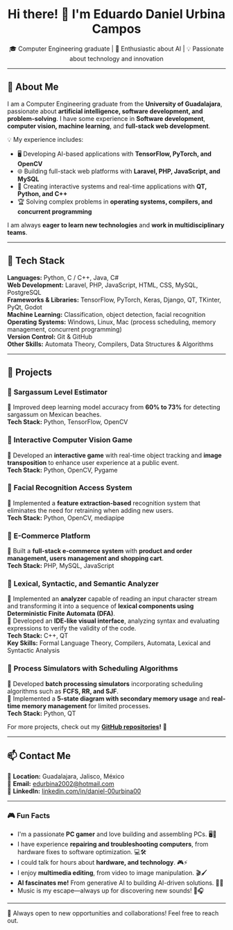 <!---
00urbina00/00urbina00 is a ✨ special ✨ repository because its `README.md` (this file) appears on your GitHub profile.
You can click the Preview link to take a look at your changes.
--->

<h1 align="center">Hi there! 👋 I'm Eduardo Daniel Urbina Campos</h1>

<p align="center">
  🎓 Computer Engineering graduate | 🤖 Enthusiastic about AI | 💡 Passionate about technology and innovation
</p>

---

## 📝 About Me  
I am a Computer Engineering graduate from the **University of Guadalajara**, passionate about **artificial intelligence, software development, and problem-solving**. I have some experience in **Software development**, **computer vision, machine learning**, and **full-stack web development**.  

💡 My experience includes:  
- 🖥️ Developing AI-based applications with **TensorFlow, PyTorch, and OpenCV**  
- 🌐 Building full-stack web platforms with **Laravel, PHP, JavaScript, and MySQL**  
- 🤖 Creating interactive systems and real-time applications with **QT, Python, and C++**  
- 🏆 Solving complex problems in **operating systems, compilers, and concurrent programming**  

I am always **eager to learn new technologies** and **work in multidisciplinary teams**.  

---

## 🔧 Tech Stack  
**Languages:** Python, C / C++, Java, C#  
**Web Development:** Laravel, PHP, JavaScript, HTML, CSS, MySQL, PostgreSQL  
**Frameworks & Libraries:** TensorFlow, PyTorch, Keras, Django, QT, TKinter, PyQt, Godot  
**Machine Learning:** Classification, object detection, facial recognition  
**Operating Systems:** Windows, Linux, Mac (process scheduling, memory management, concurrent programming)  
**Version Control:** Git & GitHub  
**Other Skills:** Automata Theory, Compilers, Data Structures & Algorithms  

---

## 🚀 Projects  
### 📌 **Sargassum Level Estimator**  
🔹 Improved deep learning model accuracy from **60% to 73%** for detecting sargassum on Mexican beaches.  
**Tech Stack:** Python, TensorFlow, OpenCV  

### 📌 **Interactive Computer Vision Game**  
🔹 Developed an **interactive game** with real-time object tracking and **image transposition** to enhance user experience at a public event.  
**Tech Stack:** Python, OpenCV, Pygame  

### 📌 **Facial Recognition Access System**  
🔹 Implemented a **feature extraction-based** recognition system that eliminates the need for retraining when adding new users.  
**Tech Stack:** Python, OpenCV, mediapipe

### 📌 **E-Commerce Platform**  
🔹 Built a **full-stack e-commerce system** with **product and order management, users management and shopping cart**.  
**Tech Stack:** PHP, MySQL, JavaScript  

### 📌 **Lexical, Syntactic, and Semantic Analyzer**  
🔹 Implemented an **analyzer** capable of reading an input character stream and transforming it into a sequence of **lexical components using Deterministic Finite Automata (DFA)**.  
🔹 Developed an **IDE-like visual interface**, analyzing syntax and evaluating expressions to verify the validity of the code.  
**Tech Stack:** C++, QT  
**Key Skills:** Formal Language Theory, Compilers, Automata, Lexical and Syntactic Analysis 

### 📌 **Process Simulators with Scheduling Algorithms**  
🔹 Developed **batch processing simulators** incorporating scheduling algorithms such as **FCFS, RR, and SJF**.  
🔹 Implemented a **5-state diagram with secondary memory usage** and **real-time memory management** for limited processes.  
**Tech Stack:** Python, QT  


For more projects, check out my **[GitHub repositories](https://github.com/00urbina00)!** 🚀  

---

## 📫 Contact Me  
📍 **Location:** Guadalajara, Jalisco, México  
📧 **Email:** [edurbina2002@hotmail.com](mailto:edurbina2002@hotmail.com)  
🔗 **LinkedIn:** [linkedin.com/in/daniel-00urbina00](https://www.linkedin.com/in/-daniel-urbina)  

---

### 🎮 Fun Facts  

- I'm a passionate **PC gamer** and love building and assembling PCs. 🖥️🔧
- I have experience **repairing and troubleshooting computers**, from hardware fixes to software optimization. 💻🛠️  
- I could talk for hours about **hardware, and technology**. 🎮⚡  
- I enjoy **multimedia editing**, from video to image manipulation. 🎬🖌️  
- **AI fascinates me!** From generative AI to building AI-driven solutions. 🤖🚀  
- Music is my escape—always up for discovering new sounds! 🎵🎧  

---

🚀 Always open to new opportunities and collaborations! Feel free to reach out.  
